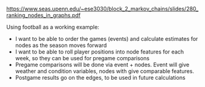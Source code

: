 https://www.seas.upenn.edu/~ese3030/block_2_markov_chains/slides/280_ranking_nodes_in_graphs.pdf

Using football as a working example:
- I want to be able to order the games (events) and calculate estimates for nodes as the season moves forward
- I want to be able to roll player positions into node features for each week, so they can be used for pregame comparisons
- Pregame comparisons will be done via event + nodes.  Event will give weather and condition variables, nodes with give comparable features.
- Postgame results go on the edges, to be used in future calculations